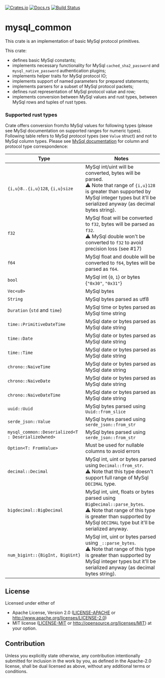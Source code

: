 [![Crates.io](https://img.shields.io/crates/v/mysql_common.svg)](https://crates.io/crates/cargo-readme)
[![Docs.rs](https://docs.rs/mysql_common/badge.svg)](https://docs.rs/mysql_common)
[![Build Status](https://travis-ci.org/blackbeam/rust_mysql_common.svg?branch=master)](https://travis-ci.org/blackbeam/rust_mysql_common)

# mysql_common

This crate is an implementation of basic MySql protocol primitives.

This crate:
* defines basic MySql constants;
* implements necessary functionality for MySql `cached_sha2_password` and
  `mysql_native_password` authentication plugins;
* implements helper traits for MySql protocol IO;
* implements support of named parameters for prepared statements;
* implements parsers for a subset of MySql protocol packets;
* defines rust representation of MySql protocol value and row;
* implements conversion between MySql values and rust types, between MySql rows and tuples
  of rust types.

### Supported rust types

Crate offers conversion from/to MySql values for following types (please see MySql documentation
on supported ranges for numeric types). Following table refers to MySql protocol types
(see `Value` struct) and not to MySql column types. Please see [MySql documentation][1] for
column and protocol type correspondence:

| Type                            | Notes                                                     |
| ------------------------------- | -------------------------------------------------------   |
| `{i,u}8..{i,u}128`, `{i,u}size` | MySql int/uint will be converted, bytes will be parsed.<br>⚠️ Note that range of `{i,u}128` is greater than supported by MySql integer types but it'll be serialized anyway (as decimal bytes string). |
| `f32`                           | MySql float will be converted to `f32`, bytes will be parsed as `f32`.<br>⚠️ MySql double won't be converted to `f32` to avoid precision loss (see #17) |
| `f64`                           | MySql float and double will be converted to `f64`, bytes will be parsed as `f64`. |
| `bool`                          | MySql int {`0`, `1`} or bytes {`"0x30"`, `"0x31"`}        |
| `Vec<u8>`                       | MySql bytes                                               |
| `String`                        | MySql bytes parsed as utf8                                |
| `Duration` (`std` and `time`)   | MySql time or bytes parsed as MySql time string           |
| `time::PrimitiveDateTime`       | MySql date or bytes parsed as MySql date string           |
| `time::Date`                    | MySql date or bytes parsed as MySql date string           |
| `time::Time`                    | MySql date or bytes parsed as MySql date string           |
| `chrono::NaiveTime`             | MySql date or bytes parsed as MySql date string           |
| `chrono::NaiveDate`             | MySql date or bytes parsed as MySql date string           |
| `chrono::NaiveDateTime`         | MySql date or bytes parsed as MySql date string           |
| `uuid::Uuid`                    | MySql bytes parsed using `Uuid::from_slice`               |
| `serde_json::Value`             | MySql bytes parsed using `serde_json::from_str`           |
| `mysql_common::Deserialized<T : DeserializeOwned>` | MySql bytes parsed using `serde_json::from_str` |
| `Option<T: FromValue>`          | Must be used for nullable columns to avoid errors         |
| `decimal::Decimal`              | MySql int, uint or bytes parsed using `Decimal::from_str`.<br>⚠️ Note that this type doesn't support full range of MySql `DECIMAL` type. |
| `bigdecimal::BigDecimal`        | MySql int, uint, floats or bytes parsed using `BigDecimal::parse_bytes`.<br>⚠️ Note that range of this type is greater than supported by MySql `DECIMAL` type but it'll be serialized anyway. |
| `num_bigint::{BigInt, BigUint}` | MySql int, uint or bytes parsed using `_::parse_bytes`.<br>⚠️ Note that range of this type is greater than supported by MySql integer types but it'll be serialized anyway (as decimal bytes string). |

[1]: https://dev.mysql.com/doc/internals/en/binary-protocol-value.html

## License

Licensed under either of
 * Apache License, Version 2.0 ([LICENSE-APACHE](LICENSE-APACHE) or http://www.apache.org/licenses/LICENSE-2.0)
 * MIT license ([LICENSE-MIT](LICENSE-MIT) or http://opensource.org/licenses/MIT)
at your option.

## Contribution

Unless you explicitly state otherwise, any contribution intentionally submitted
for inclusion in the work by you, as defined in the Apache-2.0 license, shall be dual licensed as above, without any
additional terms or conditions.
